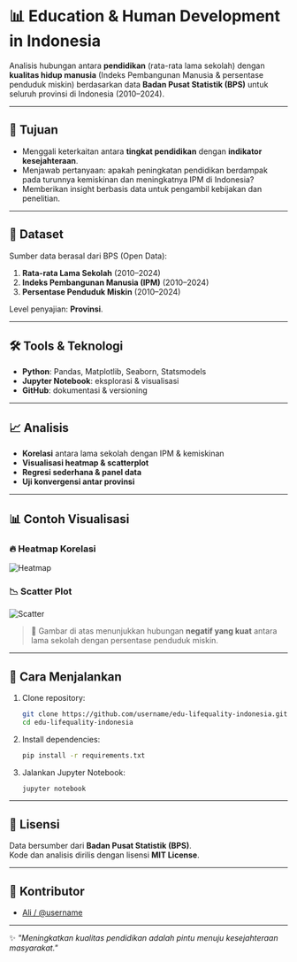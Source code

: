 # 📊 Education & Human Development in Indonesia

Analisis hubungan antara **pendidikan** (rata-rata lama sekolah) dengan **kualitas hidup manusia** (Indeks Pembangunan Manusia & persentase penduduk miskin) berdasarkan data **Badan Pusat Statistik (BPS)** untuk seluruh provinsi di Indonesia (2010–2024).

---

## 🎯 Tujuan
- Menggali keterkaitan antara **tingkat pendidikan** dengan **indikator kesejahteraan**.
- Menjawab pertanyaan: apakah peningkatan pendidikan berdampak pada turunnya kemiskinan dan meningkatnya IPM di Indonesia?
- Memberikan insight berbasis data untuk pengambil kebijakan dan penelitian.

---

## 📂 Dataset
Sumber data berasal dari BPS (Open Data):
1. **Rata-rata Lama Sekolah** (2010–2024)  
2. **Indeks Pembangunan Manusia (IPM)** (2010–2024)  
3. **Persentase Penduduk Miskin** (2010–2024)  

Level penyajian: **Provinsi**.

---

## 🛠️ Tools & Teknologi
- **Python**: Pandas, Matplotlib, Seaborn, Statsmodels  
- **Jupyter Notebook**: eksplorasi & visualisasi  
- **GitHub**: dokumentasi & versioning  

---

## 📈 Analisis
- **Korelasi** antara lama sekolah dengan IPM & kemiskinan  
- **Visualisasi heatmap & scatterplot**  
- **Regresi sederhana & panel data**  
- **Uji konvergensi antar provinsi**  

---

## 📊 Contoh Visualisasi

### 🔥 Heatmap Korelasi
![Heatmap](images/heatmap_korelasi.png)

### 📉 Scatter Plot
![Scatter](images/scatter_rls_vs_kemiskinan.png)

> 📌 Gambar di atas menunjukkan hubungan **negatif yang kuat** antara lama sekolah dengan persentase penduduk miskin.

---

## 🚀 Cara Menjalankan
1. Clone repository:
   ```bash
   git clone https://github.com/username/edu-lifequality-indonesia.git
   cd edu-lifequality-indonesia
   ```
2. Install dependencies:
   ```bash
   pip install -r requirements.txt
   ```
3. Jalankan Jupyter Notebook:
   ```bash
   jupyter notebook
   ```

---

## 📜 Lisensi
Data bersumber dari **Badan Pusat Statistik (BPS)**.  
Kode dan analisis dirilis dengan lisensi **MIT License**.

---

## 👤 Kontributor
- [Ali / @username](https://github.com/username)  

---

✨ *"Meningkatkan kualitas pendidikan adalah pintu menuju kesejahteraan masyarakat."*
